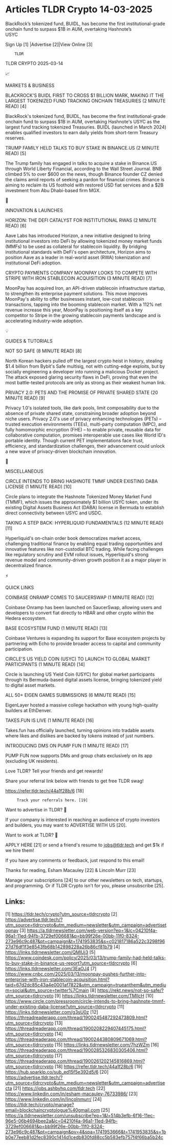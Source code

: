 # Articles TLDR Crypto 14-03-2025

BlackRock’s tokenized fund, BUIDL, has become the first
institutional-grade onchain fund to surpass $1B in AUM, overtaking
Hashnote’s
USYC ‌ ‌ ‌ ‌ ‌ ‌ ‌ ‌ ‌ ‌ ‌ ‌ ‌ ‌ ‌ ‌ ‌ ‌ ‌ ‌ ‌ ‌ ‌ ‌ ‌ ‌  ‌ ‌ ‌ ‌ ‌ ‌ ‌ ‌ ‌ ‌ ‌ ‌ ‌ ‌ ‌ ‌ ‌ ‌ ‌ ‌ ‌ ‌ ‌ ‌ ‌ ‌ 


 Sign Up [1] |Advertise [2]|View Online [3] 

		TLDR 

TLDR CRYPTO 2025-03-14

📈 

MARKETS & BUSINESS

 BLACKROCK'S BUIDL FIRST TO CROSS $1 BILLION MARK, MAKING IT THE
LARGEST TOKENIZED FUND TRACKING ONCHAIN TREASURIES (2 MINUTE READ) [4]


 BlackRock's tokenized fund, BUIDL, has become the first
institutional-grade onchain fund to surpass $1B in AUM, overtaking
Hashnote's USYC as the largest fund tracking tokenized Treasuries.
BUIDL (launched in March 2024) enables qualified investors to earn
daily yields from short-term Treasury reserves. 

 TRUMP FAMILY HELD TALKS TO BUY STAKE IN BINANCE.US (2 MINUTE READ)
[5] 

 The Trump family has engaged in talks to acquire a stake in
Binance.US through World Liberty Financial, according to the Wall
Street Journal. BNB climbed 5% to over $600 on the news, though
Binance founder CZ denied the claims amid reports of seeking a pardon
for financial crimes. Binance is aiming to reclaim its US foothold
with restored USD fiat services and a $2B investment from Abu
Dhabi-based firm MGX. 

🚀 

INNOVATION & LAUNCHES

 HORIZON: THE DEFI CATALYST FOR INSTITUTIONAL RWAS (2 MINUTE READ) [6]


 Aave Labs has introduced Horizon, a new initiative designed to bring
institutional investors into DeFi by allowing tokenized money market
funds (MMFs) to be used as collateral for stablecoin liquidity. By
bridging institutional standards with DeFi's open architecture,
Horizon aims to position Aave as a leader in real-world asset (RWA)
tokenization and institutional DeFi adoption. 

 CRYPTO PAYMENTS COMPANY MOONPAY LOOKS TO COMPETE WITH STRIPE WITH
IRON STABLECOIN ACQUISITION (3 MINUTE READ) [7] 

 MoonPay has acquired Iron, an API-driven stablecoin infrastructure
startup, to strengthen its enterprise payment solutions. This move
improves MoonPay's ability to offer businesses instant, low-cost
stablecoin transactions, tapping into the booming stablecoin market.
With a 112% net revenue increase this year, MoonPay is positioning
itself as a key competitor to Stripe in the growing stablecoin
payments landscape and is accelerating industry-wide adoption. 

💡 

GUIDES & TUTORIALS

 NOT SO SAFE (8 MINUTE READ) [8] 

 North Korean hackers pulled off the largest crypto heist in history,
stealing $1.4 billion from Bybit's Safe multisig, not with
cutting-edge exploits, but by socially engineering a developer into
running a malicious Docker project. The attack exposed glaring
security flaws in DeFi, proving that even the most battle-tested
protocols are only as strong as their weakest human link. 

 PRIVACY 2.0: PETS AND THE PROMISE OF PRIVATE SHARED STATE (20 MINUTE
READ) [9] 

 Privacy 1.0's isolated tools, like dark pools, limit composability
due to the absence of private shared state, constraining broader
adoption beyond niche users. Privacy 2.0's use of privacy enhancing
technologies (PETs) – trusted execution environments (TEEs),
multi-party computation (MPC), and fully homomorphic encryption (FHE)
– to enable private, reusable data for collaborative computation,
promises interoperable use cases like World ID's portable identity.
Though current PET implementations face trust, efficiency, and
standardization challenges, their advancement could unlock a new wave
of privacy-driven blockchain innovation. 

🦄 

MISCELLANEOUS

 CIRCLE INTENDS TO BRING HASHNOTE TMMF UNDER EXISTING DABA LICENSE (1
MINUTE READ) [10] 

 Circle plans to integrate the Hashnote Tokenized Money Market Fund
(TMMF), which issues the approximately $1 billion USYC token, under
its existing Digital Assets Business Act (DABA) license in Bermuda to
establish direct connectivity between USYC and USDC. 

 TAKING A STEP BACK: HYPERLIQUID FUNDAMENTALS (12 MINUTE READ) [11] 

 Hyperliquid's on-chain order book democratizes market access,
challenging traditional finance by enabling equal trading
opportunities and innovative features like non-custodial BTC trading.
While facing challenges like regulatory scrutiny and EVM rollout
issues, Hyperliquid's strong revenue model and community-driven growth
position it as a major player in decentralized finance. 

⚡ 

QUICK LINKS

 COINBASE ONRAMP COMES TO SAUCERSWAP (1 MINUTE READ) [12] 

 Coinbase Onramp has been launched on SaucerSwap, allowing users and
developers to convert fiat directly to HBAR and other crypto within
the Hedera ecosystem. 

 BASE ECOSYSTEM FUND (1 MINUTE READ) [13] 

 Coinbase Ventures is expanding its support for Base ecosystem
projects by partnering with Echo to provide broader access to capital
and community participation. 

 CIRCLE'S US YIELD COIN (USYC) TO LAUNCH TO GLOBAL MARKET PARTICIPANTS
(1 MINUTE READ) [14] 

 Circle is launching US Yield Coin (USYC) for global market
participants through its Bermuda-based digital assets license,
bringing tokenized yield to digital asset markets. 

 ALL 50+ EIGEN GAMES SUBMISSIONS (6 MINUTE READ) [15] 

 EigenLayer hosted a massive college hackathon with young high-quality
builders at EthDenver. 

 TAKES.FUN IS LIVE (1 MINUTE READ) [16] 

 Takes.fun has officially launched, turning opinions into tradable
assets where likes and dislikes are backed by tokens instead of just
numbers. 

 INTRODUCING DMS ON PUMP FUN (1 MINUTE READ) [17] 

 PUMP FUN now supports DMs and group chats exclusively on its app
(excluding UK residents). 

Love TLDR? Tell your friends and get rewards!

 Share your referral link below with friends to get free TLDR swag! 

 https://refer.tldr.tech/44a1f28b/6 [18] 

		 Track your referrals here. [19] 

Want to advertise in TLDR? 📰

 If your company is interested in reaching an audience of crypto
investors and builders, you may want to ADVERTISE WITH US [20]. 

Want to work at TLDR? 💼

 APPLY HERE [21] or send a friend's resume to jobs@tldr.tech and get
$1k if we hire them! 

 If you have any comments or feedback, just respond to this email! 

Thanks for reading, 
Esham Macauley [22] & Lincoln Murr [23] 

 Manage your subscriptions [24] to our other newsletters on tech,
startups, and programming. Or if TLDR Crypto isn't for you, please
unsubscribe [25]. 

 

Links:
------
[1] https://tldr.tech/crypto?utm_source=tldrcrypto
[2] https://advertise.tldr.tech/?utm_source=tldrcrypto&utm_medium=newsletter&utm_campaign=advertisetopnav
[3] https://a.tldrnewsletter.com/web-version?ep=1&lc=04210f4a-96a1-11ed-94fb-3729ef006681&p=bb99f26e-00bb-11f0-8324-273e96c9c487&pt=campaign&t=1741953835&s=c021817186a522c3298f9627d76df1f3e8543fb68b142898228a26b86cf81b79
[4] https://links.tldrnewsletter.com/QMlUj3
[5] https://www.coindesk.com/policy/2025/03/13/trump-family-had-held-talks-to-buy-stake-in-binance-us-report?utm_source=tldrcrypto
[6] https://links.tldrnewsletter.com/3EaOJ4
[7] https://www.cnbc.com/2025/03/13/moonpay-pushes-further-into-enterprise-with-iron-stablecoin-acquisition.html?taid=67d2dc85c43a4e0001af7822&utm_campaign=trueanthem&utm_medium=social&utm_source=twitter%7Cmain
[8] https://rekt.news/not-so-safe/?utm_source=tldrcrypto
[9] https://links.tldrnewsletter.com/TMIlcH
[10] https://www.circle.com/pressroom/circle-intends-to-bring-hashnote-tmmf-under-existing-daba-license?utm_source=tldrcrypto
[11] https://links.tldrnewsletter.com/g3sU0z
[12] https://threadreaderapp.com/thread/1900245487292473809.html?utm_source=tldrcrypto
[13] https://threadreaderapp.com/thread/1900208229407445175.html?utm_source=tldrcrypto
[14] https://threadreaderapp.com/thread/1900244380809671069.html?utm_source=tldrcrypto
[15] https://links.tldrnewsletter.com/7hzWZm
[16] https://threadreaderapp.com/thread/1900285326830305406.html?utm_source=tldrcrypto
[17] https://threadreaderapp.com/thread/1900261202145816869.html?utm_source=tldrcrypto
[18] https://refer.tldr.tech/44a1f28b/6
[19] https://hub.sparklp.co/sub_ed15f5e392d5/6
[20] https://advertise.tldr.tech/?utm_source=tldrcrypto&utm_medium=newsletter&utm_campaign=advertisecta
[21] https://jobs.ashbyhq.com/tldr.tech
[22] https://www.linkedin.com/in/esham-macauley-76733986/
[23] https://www.linkedin.com/in/lincolnmurr/
[24] https://tldr.tech/crypto/manage?email=blockchaincryptologue%40gmail.com
[25] https://a.tldrnewsletter.com/unsubscribe?ep=1&l=514b3efb-6f16-11ec-96e5-06b4694bee2a&lc=04210f4a-96a1-11ed-94fb-3729ef006681&p=bb99f26e-00bb-11f0-8324-273e96c9c487&pt=campaign&pv=4&spa=1741953666&t=1741953835&s=1bb0e77eeb81d2fec8390c1414d1cedb830fd88cc5b583efb757f4f66ba5b24c